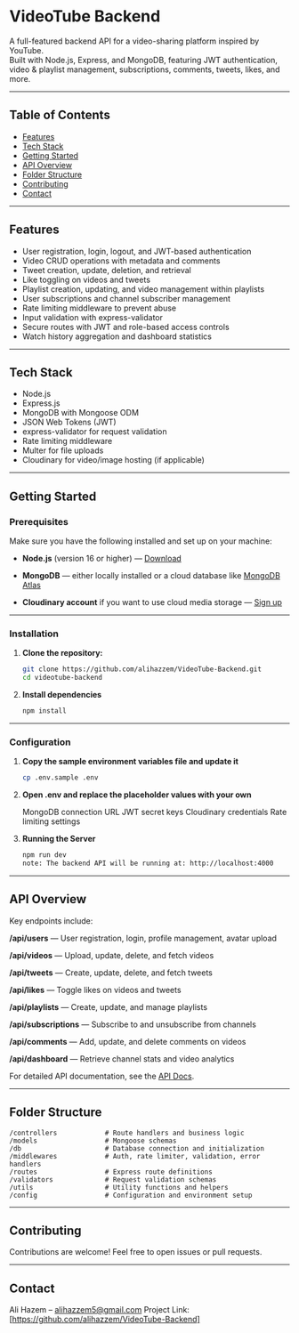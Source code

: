 # VideoTube Backend

A full-featured backend API for a video-sharing platform inspired by YouTube.  
Built with Node.js, Express, and MongoDB, featuring JWT authentication, video & playlist management, subscriptions, comments, tweets, likes, and more.

---

## Table of Contents

- [Features](#features)  
- [Tech Stack](#tech-stack)  
- [Getting Started](#getting-started)  
- [API Overview](#api-overview)  
- [Folder Structure](#folder-structure)    
- [Contributing](#contributing)  
- [Contact](#contact)  

---

## Features

- User registration, login, logout, and JWT-based authentication  
- Video CRUD operations with metadata and comments  
- Tweet creation, update, deletion, and retrieval  
- Like toggling on videos and tweets  
- Playlist creation, updating, and video management within playlists  
- User subscriptions and channel subscriber management  
- Rate limiting middleware to prevent abuse  
- Input validation with express-validator  
- Secure routes with JWT and role-based access controls  
- Watch history aggregation and dashboard statistics  

---

## Tech Stack

- Node.js  
- Express.js  
- MongoDB with Mongoose ODM  
- JSON Web Tokens (JWT)  
- express-validator for request validation  
- Rate limiting middleware  
- Multer for file uploads  
- Cloudinary for video/image hosting (if applicable)  

---

## Getting Started

### Prerequisites

Make sure you have the following installed and set up on your machine:

- **Node.js** (version 16 or higher) — 
[Download](https://nodejs.org/)  

- **MongoDB** — either locally installed or a cloud database like 
[MongoDB Atlas](https://www.mongodb.com/cloud/atlas)  

- **Cloudinary account** if you want to use cloud media storage — 
[Sign up](https://cloudinary.com/)

---

### Installation

1. **Clone the repository:**

   ```bash
   git clone https://github.com/alihazzem/VideoTube-Backend.git
   cd videotube-backend

2. **Install dependencies**

    ```bash
    npm install

---

### Configuration

1. **Copy the sample environment variables file and update it**

    ```bash
    cp .env.sample .env

2. **Open .env and replace the placeholder values with your own**

    MongoDB connection URL
    JWT secret keys
    Cloudinary credentials
    Rate limiting settings

3. **Running the Server**

    ```bash
    npm run dev
    note: The backend API will be running at: http://localhost:4000

---

## API Overview

Key endpoints include:

**/api/users** — User registration, login, profile management, avatar upload

**/api/videos** — Upload, update, delete, and fetch videos

**/api/tweets** — Create, update, delete, and fetch tweets

**/api/likes** — Toggle likes on videos and tweets

**/api/playlists** — Create, update, and manage playlists

**/api/subscriptions** — Subscribe to and unsubscribe from channels

**/api/comments** — Add, update, and delete comments on videos

**/api/dashboard** — Retrieve channel stats and video analytics

For detailed API documentation, see the [API Docs](https://documenter.getpostman.com/view/47128147/2sB3BDHqeN).

---

## Folder Structure

    /controllers            # Route handlers and business logic
    /models                 # Mongoose schemas
    /db                     # Database connection and initialization
    /middlewares            # Auth, rate limiter, validation, error handlers
    /routes                 # Express route definitions
    /validators             # Request validation schemas
    /utils                  # Utility functions and helpers
    /config                 # Configuration and environment setup

---

## Contributing

Contributions are welcome! Feel free to open issues or pull requests.

---

## Contact

Ali Hazem – alihazzem5@gmail.com
Project Link: [https://github.com/alihazzem/VideoTube-Backend]



